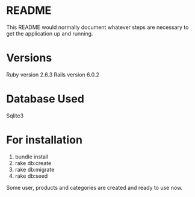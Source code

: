 # README

This README would normally document whatever steps are necessary to get the
application up and running.

# Versions

  Ruby version 2.6.3
  Rails version 6.0.2

# Database Used
  Sqlite3
    
# For installation

1. bundle install
2. rake db:create
3. rake db:migrate
4. rake db:seed

Some user, products and categories are created and ready to use now.